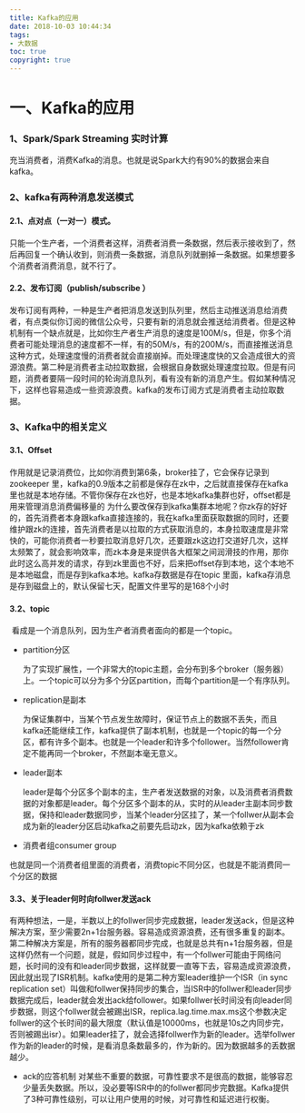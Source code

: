 ```yaml
---
title: Kafka的应用
date: 2018-10-03 10:44:34
tags:
- 大数据
toc: true
copyright: true
---
```


# 一、Kafka的应用

### 1、Spark/Spark Streaming 实时计算

充当消费者，消费Kafka的消息。也就是说Spark大约有90%的数据会来自kafka。
### 2、kafka有两种消息发送模式
####  2.1、点对点（一对一）模式。

只能一个生产者，一个消费者这样，消费者消费一条数据，然后表示接收到了，然后再回复一个确认收到，则消费一条数据，消息队列就删掉一条数据。如果想要多个消费者消费消息，就不行了。

 #### 2.2、发布订阅（publish/subscribe ）

​		发布订阅有两种，一种是生产者把消息发送到队列里，然后主动推送消息给消费者，有点类似你订阅的微信公众号，只要有新的消息就会推送给消费者。但是这种机制有一个缺点就是，比如你生产者生产消息的速度是100M/s，但是，你多个消费者可能处理消息的速度都不一样，有的50M/s，有的200M/s，而直接推送消息这种方式，处理速度慢的消费者就会直接崩掉。而处理速度快的又会造成很大的资源浪费。第二种是消费者主动拉取数据，会根据自身数据处理速度拉取。但是有问题，消费者要隔一段时间的轮询消息队列，看有没有新的消息产生。假如某种情况下，这样也容易造成一些资源浪费。kafka的发布订阅方式是消费者主动拉取数据。

### 3、Kafka中的相关定义

 #### 3.1、Offset

​		作用就是记录消费位，比如你消费到第6条，broker挂了，它会保存记录到zookeeper 里，kafka的0.9版本之前都是保存在zk中，之后就直接保存在kafka里也就是本地存储。不管你保存在zk也好，也是本地kafka集群也好，offset都是用来管理消息消费偏移量的
为什么要改保存到kafka集群本地呢？你zk存的好好的，首先消费者本身跟kafka直接连接的，我在kafka里面获取数据的同时，还要维护跟zk的连接，首先消费者是以拉取的方式获取消息的，本身拉取速度是非常快的，可能你消费者一秒要拉取消息好几次，还要跟zk这边打交道好几次，这样太频繁了，就会影响效率，而zk本身是来提供各大框架之间润滑技的作用，那你此时这么高并发的请求，存到zk里面也不好，后来把offset存到本地，这个本地不是本地磁盘，而是存到kafka本地。kafka存数据是存在topic 里面，kafka存消息是存到磁盘上的，默认保留七天，配置文件里写的是168个小时

#### 3.2、topic

​		看成是一个消息队列，因为生产者消费者面向的都是一个topic。

- partition分区

  为了实现扩展性，一个非常大的topic主题，会分布到多个broker（服务器）上。一个topic可以分为多个分区partition，而每个partition是一个有序队列。

- replication是副本

  为保证集群中，当某个节点发生故障时，保证节点上的数据不丢失，而且kafka还能继续工作，kafka提供了副本机制，也就是一个topic的每一个分区，都有许多个副本。也就是一个leader和许多个follower。当然follower肯定不能再同一个broker，不然副本毫无意义。

- leader副本

  leader是每个分区多个副本的主，生产者发送数据的对象，以及消费者消费数据的对象都是leader。每个分区多个副本的从，实时的从leader主副本同步数据，保持和leader数据同步，当某个leader分区挂了，某一个follwer从副本会成为新的leader分区启动kafka之前要先启动zk，因为kafka依赖于zk

- 消费者组consumer group

也就是同一个消费者组里面的消费者，消费topic不同分区，也就是不能消费同一个分区的数据

#### 3.3、关于leader何时向follwer发送ack

​		有两种想法，一是，半数以上的follwer同步完成数据，leader发送ack，但是这种解决方案，至少需要2n+1台服务器。容易造成资源浪费，还有很多重复的副本。第二种解决方案是，所有的服务器都同步完成，也就是总共有n+1台服务器，但是这样仍然有一个问题，就是，假如同步过程中，有一个follwer可能由于网络问题，长时间的没有和leader同步数据，这样就要一直等下去，容易造成资源浪费，因此就出现了ISR机制。kafka使用的是第二种方案
​		leader维护一个ISR（in sync replication set）叫做和follwer保持同步的集合，当ISR中的follwer和leader同步数据完成后，leader就会发出ack给follower。如果follwer长时间没有向leader同步数据，则这个follwer就会被踢出ISR，replica.lag.time.max.ms这个参数决定follwer的这个长时间的最大限度（默认值是10000ms，也就是10s之内同步完，否则被踢出isr）。如果leader挂了，就会选择follwer作为新的leader。选举follwer作为新的leader的时候，是看消息条数最多的，作为新的。因为数据越多的丢数据越少。

- ack的应答机制
    对某些不重要的数据，可靠性要求不是很高的数据，能够容忍少量丢失数据。所以，没必要等ISR中的的follwer都同步完数据。Kafka提供了3种可靠性级别，可以让用户使用的时候，对可靠性和延迟进行权衡。